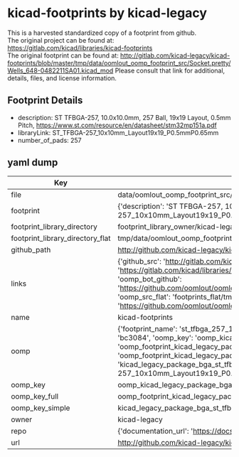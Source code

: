 # kicad-footprints by kicad-legacy  
This is a harvested standardized copy of a footprint from github.  
The original project can be found at:  
https://gitlab.com/kicad/libraries/kicad-footprints  
The original footprint can be found at:
http://gitlab.com/kicad-legacy/kicad-footprints/blob/master/tmp/data/oomlout_oomp_footprint_src/Socket.pretty/Wells_648-0482211SA01.kicad_mod
Please consult that link for additional, details, files, and license information.  
## Footprint Details
* description: ST TFBGA-257, 10.0x10.0mm, 257 Ball, 19x19 Layout, 0.5mm Pitch, https://www.st.com/resource/en/datasheet/stm32mp151a.pdf  
* libraryLink: ST_TFBGA-257_10x10mm_Layout19x19_P0.5mmP0.65mm  
* number_of_pads: 257  
## yaml dump  
| Key | Value |  
| --- | --- |  
| file | data/oomlout_oomp_footprint_src/kicad-footprints/Package_BGA.pretty/ST_TFBGA-257_10x10mm_Layout19x19_P0.5mmP0.65mm.kicad_mod |  
| footprint | {'description': 'ST TFBGA-257, 10.0x10.0mm, 257 Ball, 19x19 Layout, 0.5mm Pitch, https://www.st.com/resource/en/datasheet/stm32mp151a.pdf', 'libraryLink': 'ST_TFBGA-257_10x10mm_Layout19x19_P0.5mmP0.65mm', 'number_of_pads': 257} |  
| footprint_library_directory | footprint_library_owner/kicad-legacy_kicad-footprints |  
| footprint_library_directory_flat | tmp/data/oomlout_oomp_footprint_src/footprints_flat/kicad_legacy_package_bga_st_tfbga_257_10x10mm_layout19x19_p0_5mmp0_65mm/working |  
| github_path | http://github.com/kicad-legacy/kicad-footprints/blob/master/tmp/data/oomlout_oomp_footprint_src/Package_BGA.pretty/ST_TFBGA-257_10x10mm_Layout19x19_P0.5mmP0.65mm.kicad_mod |  
| links | {'github_src': 'http://gitlab.com/kicad-legacy/kicad-footprints/blob/master/tmp/data/oomlout_oomp_footprint_src/Socket.pretty/Wells_648-0482211SA01.kicad_mod', 'github_src_repo': 'https://gitlab.com/kicad/libraries/kicad-footprints', 'oomp_bot': 'tmp/data/oomlout_oomp_footprint_src/footprints/kicad_legacy_package_bga_st_tfbga_257_10x10mm_layout19x19_p0_5mmp0_65mm/working', 'oomp_bot_github': 'https://github.com/oomlout/oomlout_oomp_footprint_bot/tree/main/tmp/data/oomlout_oomp_footprint_src/footprints/kicad_legacy_package_bga_st_tfbga_257_10x10mm_layout19x19_p0_5mmp0_65mm/working', 'oomp_src_flat': 'footprints_flat/tmp/data/oomlout_oomp_footprint_src/footprints_flat/kicad_legacy_package_bga_st_tfbga_257_10x10mm_layout19x19_p0_5mmp0_65mm/working', 'oomp_src_flat_github': 'https://github.com/oomlout/oomlout_oomp_footprint_src/tree/main/tmp/data/oomlout_oomp_footprint_src/footprints_flat/kicad_legacy_package_bga_st_tfbga_257_10x10mm_layout19x19_p0_5mmp0_65mm/working'} |  
| name | kicad-footprints |  
| oomp | {'footprint_name': 'st_tfbga_257_10x10mm_layout19x19_p0_5mmp0_65mm', 'library_name': 'package_bga', 'md5': 'bc30841f423d4fca40877d25ae78851b', 'md5_10': 'bc30841f42', 'md5_5': 'bc308', 'md5_6': 'bc3084', 'oomp_key': 'oomp_kicad_legacy_package_bga_st_tfbga_257_10x10mm_layout19x19_p0_5mmp0_65mm', 'oomp_key_extra': 'oomp_footprint_kicad_legacy_package_bga_st_tfbga_257_10x10mm_layout19x19_p0_5mmp0_65mm', 'oomp_key_full': 'oomp_footprint_kicad_legacy_package_bga_st_tfbga_257_10x10mm_layout19x19_p0_5mmp0_65mm_bc3084', 'oomp_key_simple': 'kicad_legacy_package_bga_st_tfbga_257_10x10mm_layout19x19_p0_5mmp0_65mm', 'original_filename': 'data/oomlout_oomp_footprint_src/kicad-footprints/Package_BGA.pretty/ST_TFBGA-257_10x10mm_Layout19x19_P0.5mmP0.65mm.kicad_mod', 'owner_name': 'kicad_legacy'} |  
| oomp_key | oomp_kicad_legacy_package_bga_st_tfbga_257_10x10mm_layout19x19_p0_5mmp0_65mm |  
| oomp_key_full | oomp_footprint_kicad_legacy_package_bga_st_tfbga_257_10x10mm_layout19x19_p0_5mmp0_65mm |  
| oomp_key_simple | kicad_legacy_package_bga_st_tfbga_257_10x10mm_layout19x19_p0_5mmp0_65mm |  
| owner | kicad-legacy |  
| repo | {'documentation_url': 'https://docs.github.com/rest/repos/repos#get-a-repository', 'message': 'Not Found'} |  
| url | http://github.com/kicad-legacy/kicad-footprints |  

